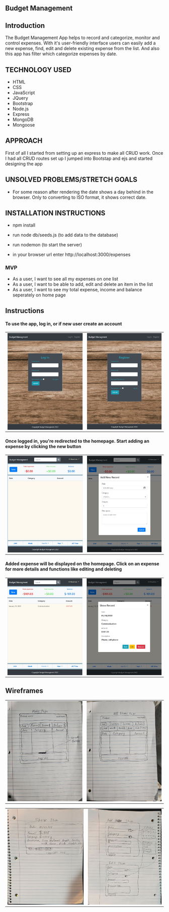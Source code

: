 
<!-- ABOUT THE PROJECT -->
## Budget Management



## Introduction
The Budget Management App helps to record and categorize, monitor and control expenses. With it's user-friendly interface users can easily 
add a new expense, find, edit and delete existing expense from the list. And also this app has filter which categorize expenses by date.

## TECHNOLOGY USED

* HTML
* CSS
* JavaScript
* JQuery
* Bootstrap
* Node.js
* Express
* MongoDB
* Mongoose

## APPROACH

First of all I started from setting up an express to make all CRUD work. Once I had all CRUD routes set up I jumped into Bootstap and ejs and started designing the app


## UNSOLVED PROBLEMS/STRETCH GOALS

* For some reason after rendering the date shows a day behind in the browser. Only to converting to ISO format, it shows correct date.

## INSTALLATION INSTRUCTIONS

* npm install
 
* run node db/seeds.js (to add data to the database)

* run nodemon (to start the server)

* in your browser url enter http://localhost:3000/expenses

### MVP
* As a user, I want to see all my expenses on one list
* As a user, I want to be able to add, edit and delete an item in the list
* As a user, I want to see my total expense, income and balance seperately on home page


## Instructions
#### To use the app, log in, or if new user create an account
<table>
<tr>
   <td><img src="/public/images/screenshoots/login-page.jpg" /></td>
  <td><img src="/public/images/screenshoots/register-page.jpg" /> </td>

</tr>
</table>


#### Once logged in, you're redirected to the homepage. Start adding an expense by clicking the new button        
<table>
<tr>
  <td><img src="/public/images/screenshoots/home-page.jpg"  /></td>
      <td><img src="/public/images/screenshoots/add-new-record.jpg" /></td>
</tr>
</table>

#### Added expense will be displayed on the homepage. Click on an expense for more details and functions like editing and deleting

<table>
<tr>
  <td><img src="/public/images/screenshoots/added-new record.jpg" /> </td>
  <td><img src="/public/images/screenshoots/show-record.jpg" /></td>
</tr>
</table>

## Wireframes
<table>
<tr>
  <td><img src="/public/images/wireframes/homepage.jpg"  /></td>
  <td><img src="/public/images/wireframes/homepage2.jpg" /> </td>
    </tr>
</table>

<table>
<tr>
  <td><img src="/public/images/wireframes/show-page.jpg" /></td>
    <td>  <img src="/public/images/wireframes/add-page.jpg" /></td>
    </tr>
</table>



